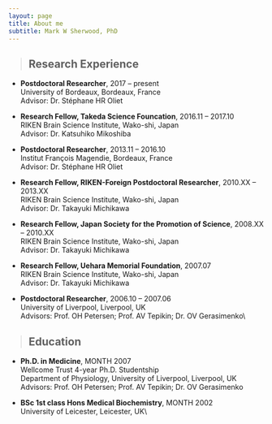 ```yaml
---
layout: page
title: About me
subtitle: Mark W Sherwood, PhD
---
```

> ## Research Experience

*    **Postdoctoral Researcher**, 2017 – present\
University of Bordeaux, Bordeaux, France\
Advisor: Dr. Stéphane HR Oliet

*    **Research Fellow, Takeda Science Founcation**, 2016.11 – 2017.10\
RIKEN Brain Science Institute, Wako-shi, Japan\
Advisor: Dr. Katsuhiko Mikoshiba

*    **Postdoctoral Researcher**, 2013.11 – 2016.10\
Institut François Magendie, Bordeaux, France\
Advisor: Dr. Stéphane HR Oliet

*    **Research Fellow, RIKEN-Foreign Postdoctoral Researcher**, 2010.XX – 2013.XX\
RIKEN Brain Science Institute, Wako-shi, Japan\
Advisor: Dr. Takayuki Michikawa

*    **Research Fellow, Japan Society for the Promotion of Science**, 2008.XX – 2010.XX\
RIKEN Brain Science Institute, Wako-shi, Japan\
Advisor: Dr. Takayuki Michikawa

*    **Research Fellow, Uehara Memorial Foundation**, 2007.07\
RIKEN Brain Science Institute, Wako-shi, Japan\
Advisor: Dr. Takayuki Michikawa

*    **Postdoctoral Researcher**, 2006.10 – 2007.06\
University of Liverpool, Liverpool, UK\
Advisors: Prof. OH Petersen; Prof. AV Tepikin; Dr. OV Gerasimenko\

> ## Education

*    **Ph.D. in Medicine**, MONTH 2007\
Wellcome Trust 4-year Ph.D. Studentship\
Department of Physiology, University of Liverpool, Liverpool, UK\
Advisors: Prof. OH Petersen; Prof. AV Tepikin; Dr. OV Gerasimenko

*    **BSc 1st class Hons Medical Biochemistry**, MONTH 2002\
University of Leicester, Leicester, UK\
